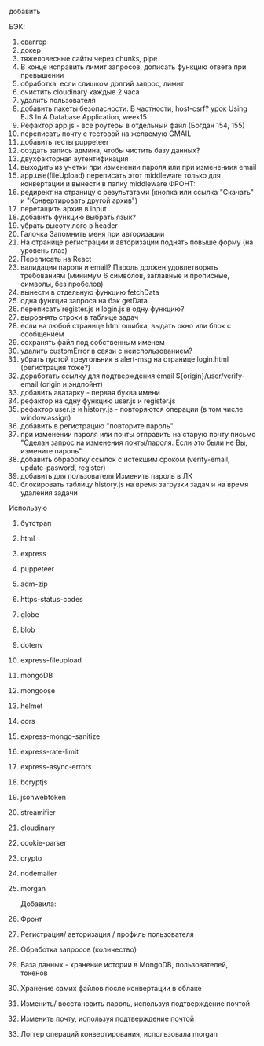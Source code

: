 добавить

БЭК:

1. сваггер
2. докер
3. тяжеловесные сайты через chunks, pipe
4. В конце исправить лимит запросов, дописать функцию ответа при превышении
5. обработка, если слишком долгий запрос, лимит
6. очистить cloudinary каждые 2 часа
7. удалить пользователя
8.  добавить пакеты безопасности. В частности, host-csrf? урок Using EJS In A Database Application, week15
9.  Рефактор app.js - все роутеры в отдельный файл (Богдан 154, 155)
10. переписать почту с тестовой на желаемую GMAIL
11. добавить тесты puppeteer
12. создать запись админа, чтобы чистить базу данных?
13. двухфакторная аутентификация
14. выходить из учетки при изменении пароля или при изменениия email
15. app.use(fileUpload) переписать этот middleware только для конвертации и вынести в папку middleware
    ФРОНТ:
16. редирект на страницу с результатами (кнопка или ссылка "Скачать" и "Конвертировать другой архив")
17. перетащить архив в input
18. добавить функцию выбрать язык?
19. убрать высоту лого в header
20. Галочка Запомнить меня при авторизации
21. На странице регистрации и авторизации поднять повыше форму (на уровень глаз)
22. Переписать на React
23. валидация пароля и email? Пароль должен удовлетворять требованиям (минимум 6 символов, заглавные и прописные, символы, без пробелов)
24. вынести в отдельную функцию fetchData
25. одна функция запроса на бэк getData
26. переписать register.js и login.js в одну функцию?
27. выровнять строки в таблице задач
28. если на любой странице html ошибка, выдать окно или блок с сообщением
29. сохранять файл под собственным именем
30. удалить customError в связи с неиспользованием?
31. убрать пустой треугольник в alert-msg на странице login.html (регистрация тоже?)
32. доработать ссылку для подтверждения email ${origin}/user/verify-email (origin и эндпойнт)
33. добавить аватарку - первая буква имени
34. рефактор на одну функцию user.js и register.js
35. рефактор user.js и history.js - повторяются операции (в том числе window.assign)
36. добавить в регистрацию "повторите пароль"
37. при изменении пароля или почты отправить на старую почту письмо "Сделан запрос на изменения почты/пароля. Если это были не Вы, измените пароль"
38. добавить обработку ссылок с истекшим сроком (verify-email, update-pasword, register)
39. добавить для пользователя Изменить пароль в ЛК
40. блокировать таблицу history.js на время загрузки задач и на время удаления задачи

Использую

1. бутстрап
2. html
3. express
4. puppeteer
5. adm-zip
6. https-status-codes
7. globe
8. blob
9. dotenv
10. express-fileupload
11. mongoDB
12. mongoose
13. helmet
14. cors
15. express-mongo-sanitize
16. express-rate-limit
17. express-async-errors
18. bcryptjs
19. jsonwebtoken
20. streamifier
21. cloudinary
22. cookie-parser
23. crypto
24. nodemailer
25. morgan

    Добавила:

26. Фронт
27. Регистрация/ авторизация / профиль пользователя
28. Обработка запросов (количество)
29. База данных - хранение истории в MongoDB, пользователей, токенов
30. Хранение самих файлов после конвертации в облаке
31. Изменить/ восстановить пароль, используя подтверждение почтой
32. Изменить почту, используя подтверждение почтой
33. Логгер операций конвертирования, использовала morgan
